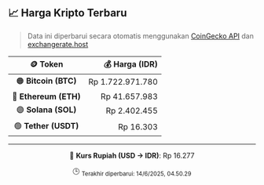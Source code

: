 

<!-- HARGA_KRIPTO -->
## 📈 Harga Kripto Terbaru

> Data ini diperbarui secara otomatis menggunakan [CoinGecko API](https://www.coingecko.com/) dan [exchangerate.host](https://exchangerate.host/)

<div align="center">

| 🪙 Token | 💰 Harga (IDR) |
|:------:|---------------:|
| 🟠 **Bitcoin (BTC)**   | Rp 1.722.971.780 |
| 🔵 **Ethereum (ETH)**  | Rp 41.657.983 |
| 🟣 **Solana (SOL)**    | Rp 2.402.455 |
| 🟢 **Tether (USDT)**   | Rp 16.303 |

---

💱 **Kurs Rupiah (USD → IDR)**: Rp 16.277

🕒 <sub>Terakhir diperbarui: 14/6/2025, 04.50.29</sub>

</div>
<!-- /HARGA_KRIPTO -->